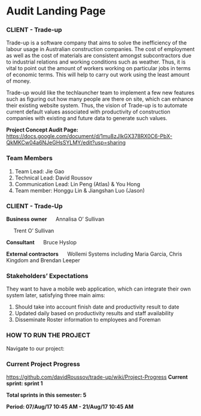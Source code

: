 # Audit Landing Page

### CLIENT - Trade-up
Trade-up is a software company that aims to solve the inefficiency of the labour usage in Australian construction companies. The cost of employment as well as the cost of materials are consistent amongst subcontractors due to industrial relations and working conditions such as weather. Thus, it is vital to point out the amount of workers working on particular jobs in terms of economic terms. This will help to carry out work using the least amount of money.

Trade-up would like the techlauncher team to implement a few new features such as figuring out how many people are there on site, which can enhance their existing website system. Thus, the vision of Trade-up is to automate current default values associated with productivity of construction companies with existing and future data to generate such values.

**Project Concept Audit Page:**
https://docs.google.com/document/d/1mu8zJIkGX378RX0C6-PbX-QkMKCw04a6NJeGHsSYLMY/edit?usp=sharing


### Team Members
1. Team Lead: Jie Gao
2. Technical Lead: David Roussov
3. Communication Lead:  Lin Peng (Atlas) & You Hong
4. Team member: Honggu Lin & Jiangshan Luo (Jason)


### CLIENT - Trade-Up
**Business owner**
&nbsp;&nbsp;&nbsp;&nbsp; Annalisa O’ Sullivan

&nbsp;&nbsp;&nbsp;&nbsp; Trent O’ Sullivan

**Consultant**
&nbsp;&nbsp;&nbsp;&nbsp; Bruce Hyslop

**External contractors**
&nbsp;&nbsp;&nbsp;&nbsp; Wollemi Systems including Maria Garcia, Chris Kingdom and Brendan Leeper


### Stakeholders’ Expectations
They want to have a mobile web application, which can integrate their own system later, satisfying three main aims:
1. Should take into account finish date and productivity result to date
2. Updated daily based on productivity results and staff availability
3. Disseminate Roster information to employees and Foreman


### HOW TO RUN THE PROJECT

Navigate to our project:


### Current Project Progress
https://github.com/davidRoussov/trade-up/wiki/Project-Progress
**Current sprint: sprint 1**

**Total sprints in this semester: 5**

**Period: 07/Aug/17 10:45 AM - 21/Aug/17 10:45 AM**


